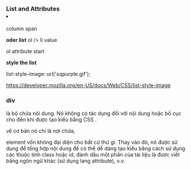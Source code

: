 ### List and Attributes  <li>

column span



**oder list**
ol /> li value

ol attribute start


**style the list**

list-style-image: url('sqpurple.gif');


https://developer.mozilla.org/en-US/docs/Web/CSS/list-style-image

### div 
là bộ chứa nội dung. Nó không có tác dụng đối với nội dung hoặc bố cục cho đến khi được tạo kiểu bằng CSS .

về cơ bản nó chỉ là nơi chứa, <div>element vốn không đại diện cho bất cứ thứ gì. Thay vào đó, nó được sử dụng để tổng hợp nội dung để có thể dễ dàng tạo kiểu bằng cách sử dụng các thuộc tính class hoặc id, đánh dấu một phần của tài liệu là được viết bằng ngôn ngữ khác (sử dụng lang attribute), v.v.